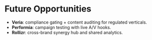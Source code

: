 # Future Opportunities

- **Veria**: compliance gating + content auditing for regulated verticals.
- **Performia**: campaign testing with live A/V hooks.
- **Rollizr**: cross-brand synergy hub and shared analytics.
